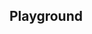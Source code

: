 <script setup>
import SwaggerUI from "@/swagger/view/SwaggerUI.vue";

import geneAllRecordsWithQueryJson from "@/swagger/json/gene/solr/all-record-with-query.json";
import geneAllRecordsJson from "@/swagger/json/gene/solr/all-record.json";
import geneAllRecordsWithCountryJson from "@/swagger/json/gene/solr/all-record-with-country.json";
import geneAllRecordsWithRegionJson from "@/swagger/json/gene/solr/all-record-with-region.json";
import geneAllRecordsWithSubFiltersJson from "@/swagger/json/gene/solr/all-record-with-subfilters.json";

import baseJson from "@/swagger/json/records/solr/base.json";

import { mergeSwaggerWithBase, deepClone } from "@/utils"

const swaggerSpecs = [
  { json: mergeSwaggerWithBase(deepClone(baseJson), geneAllRecordsJson, ['paths']) ,protected: false },
  { json: mergeSwaggerWithBase(deepClone(baseJson), geneAllRecordsWithCountryJson, ['paths']) ,protected: false },
  { json: mergeSwaggerWithBase(deepClone(baseJson), geneAllRecordsWithQueryJson, ['paths']) ,protected: false },
  { json: mergeSwaggerWithBase(deepClone(baseJson), geneAllRecordsWithRegionJson, ['paths']), protected: false },
  { json: mergeSwaggerWithBase(deepClone(baseJson), geneAllRecordsWithSubFiltersJson, ["paths"]), protected: false },
];

</script>

<!--@include: @/../components/records/solr.md-->

## Playground

<SwaggerUI :swaggerSpecs="swaggerSpecs"/>
